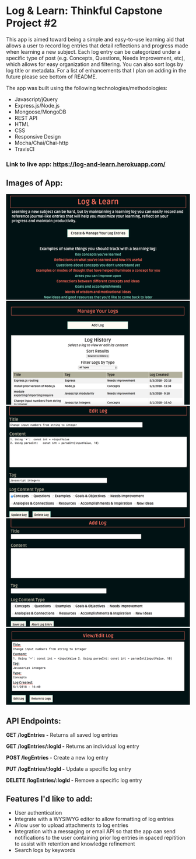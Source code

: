 # Log & Learn: Thinkful Capstone Project #2
This app is aimed toward being a simple and easy-to-use learning aid that allows a user to record log entries that detail reflections and progress made when learning a new subject. Each log entry can be categorized under a specific type of post (e.g. Concepts, Questions, Needs Improvement, etc), which allows for easy organization and filtering. You can also sort logs by log title or metadata. For a list of enhancements that I plan on adding in the future please see bottom of README. 

The app was built using the following technologies/methodologies:
* Javascript/jQuery
* Express.js/Node.js
* Mongoose/MongoDB
* REST API
* HTML
* CSS
* Responsive Design
* Mocha/Chai/Chai-http
* TravisCI

### Link to live app: https://log-and-learn.herokuapp.com/

## Images of App:
![alt text](/public/AppScreenshots/Home.png "Home page")
![alt text](/public/AppScreenshots/Log_Entries.png "View Log Entries page")
![alt text](/public/AppScreenshots/Edit_Log_editing.png "Edit Log page")
![alt text](/public/AppScreenshots/Add_Log_Entry.png "Add Log page")
![alt text](/public/AppScreenshots/View_Log_Entry.png "View Log page")


## API Endpoints:

**GET /logEntries -** Returns all saved log entries

**GET /logEntries/:logId -** Returns an individual log entry

**POST /logEntries -** Create a new log entry

**PUT /logEntries/:logId -** Update a specific log entry

**DELETE /logEntries/:logId -** Remove a specific log entry


## Features I'd like to add:
* User authentication
* Integrate with a WYSIWYG editor to allow formatting of log entries
* Allow user to upload attachments to log entries
* Integration with a messaging or email API so that the app can send notifications to the user containing prior log entries in spaced repitition to assist with retention and knowledge refinement
* Search logs by keywords
